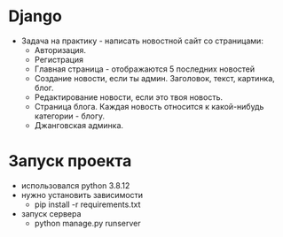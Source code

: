 # Django
- Задача на практику - написать новостной сайт со страницами:
  + Авторизация.
  + Регистрация 
  + Главная страница - отображаются 5 последних новостей 
  + Создание новости, если ты админ. Заголовок, текст, картинка, блог.
  + Редактирование новости, если это твоя новость.
  + Страница блога. Каждая новость относится к какой-нибудь категории - блогу. 
  + Джанговская админка.
# Запуск проекта
- использовался python 3.8.12
- нужно установить зависимости
  - pip install -r requirements.txt
- запуск сервера
  - python manage.py runserver
